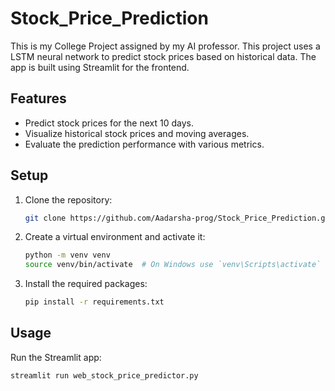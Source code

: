 # Stock_Price_Prediction
This is my College Project assigned by my AI professor.
This project uses a LSTM neural network to predict stock prices based on historical data. The app is built using Streamlit for the frontend.

## Features

- Predict stock prices for the next 10 days.
- Visualize historical stock prices and moving averages.
- Evaluate the prediction performance with various metrics.

## Setup

1. Clone the repository:
    ```sh
    git clone https://github.com/Aadarsha-prog/Stock_Price_Prediction.git
    ```

2. Create a virtual environment and activate it:
    ```sh
    python -m venv venv
    source venv/bin/activate  # On Windows use `venv\Scripts\activate`
    ```

3. Install the required packages:
    ```sh
    pip install -r requirements.txt
    ```

## Usage

Run the Streamlit app:
```sh
streamlit run web_stock_price_predictor.py

